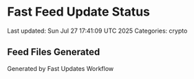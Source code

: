 # Fast Feed Update Status
Last updated: Sun Jul 27 17:41:09 UTC 2025
Categories: crypto

## Feed Files Generated

Generated by Fast Updates Workflow
